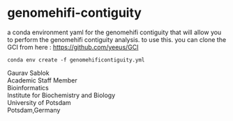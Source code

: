 # genomehifi-contiguity

a conda environment yaml for the genomehifi contiguity that will allow you to perform the genomehifi contiguity analysis. to use this. you can clone the GCI from here : https://github.com/yeeus/GCI

```
conda env create -f genomehificontiguity.yml
```

Gaurav Sablok \
Academic Staff Member \
Bioinformatics \
Institute for Biochemistry and Biology \
University of Potsdam \
Potsdam,Germany
